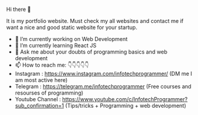 Hi there 👋

<!--
**infotechprogrammer/infotechprogrammer** is a ✨ _special_ ✨ repository because its `README.md` (this file) appears on your GitHub profile.

Here are some ideas to get you started:

- 🔭 I’m currently working on Web Development
- 🌱 I’m currently learning React JS
- 👯 I’m looking to collaborate on ...
- 🤔 I’m looking for help with ...
- 💬 Ask me about your doubts of programming basics and web development
- 📫 How to reach me: Instagram : https://www.instagram.com/infotechprogrammer/
-->
It is my portfolio website. Must check my all websites and contact me if want a nice and good static website for your startup.

- 🔭 I’m currently working on Web Development
- 🌱 I’m currently learning React JS
- 💬 Ask me about your doubts of programming basics and web development
- 📫 How to reach me: 👇👇👇👇👇
- Instagram : https://www.instagram.com/infotechprogrammer/ (DM me I am most active here)
- Telegram : https://telegram.me/infotechprogrammer (Free courses and resourses of programming)
- Youtube Channel : https://www.youtube.com/c/InfotechProgrammer?sub_confirmation=1 (Tips/tricks + Programming + web development)
